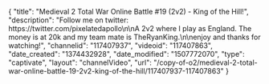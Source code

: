 {
    "title": "Medieval 2 Total War Online Battle #19 (2v2) - King of the Hill!",
    "description": "Follow me on twitter: https:\/\/twitter.com\/pixelatedapollo\n\nA 2v2 where I play as England.  The money is at 20k and my team mate is TheRyanKing.\n\nenjoy and thanks for watching!",
    "channelid": "117407937",
    "videoid": "117407863",
    "date_created": "1374432928",
    "date_modified": "1507772070",
    "type": "captivate",
    "layout": "channelVideo",
    "url": "\/copy-of-o2\/medieval-2-total-war-online-battle-19-2v2-king-of-the-hill\/117407937-117407863"
}